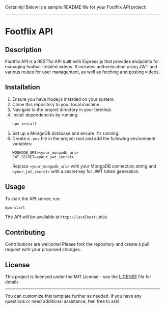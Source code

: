 Certainly! Below is a sample README file for your Footflix API project:

---

# Footflix API

## Description
Footflix API is a RESTful API built with Express.js that provides endpoints for managing football-related videos. It includes authentication using JWT and various routes for user management, as well as fetching and posting videos.

## Installation
1. Ensure you have Node.js installed on your system.
2. Clone this repository to your local machine.
3. Navigate to the project directory in your terminal.
4. Install dependencies by running:
    ```bash
    npm install
    ```
5. Set up a MongoDB database and ensure it's running.
6. Create a `.env` file in the project root and add the following environment variables:
    ```plaintext
    MONGODB_URI=<your_mongodb_uri>
    JWT_SECRET=<your_jwt_secret>
    ```
    Replace `<your_mongodb_uri>` with your MongoDB connection string and `<your_jwt_secret>` with a secret key for JWT token generation.

## Usage
To start the API server, run:
```bash
npm start
```
The API will be available at `http://localhost:3000`.


## Contributing
Contributions are welcome! Please fork the repository and create a pull request with your proposed changes.

## License
This project is licensed under the MIT License - see the [LICENSE](LICENSE) file for details.

---

You can customize this template further as needed. If you have any questions or need additional assistance, feel free to ask!
